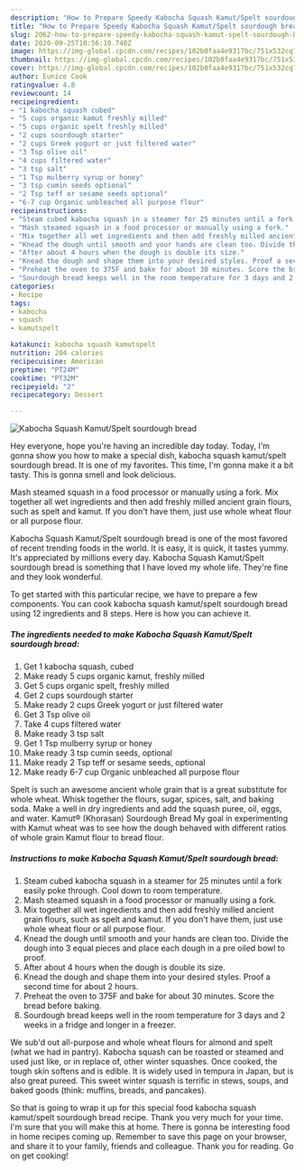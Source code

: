 ```yaml
---
description: "How to Prepare Speedy Kabocha Squash Kamut/Spelt sourdough bread"
title: "How to Prepare Speedy Kabocha Squash Kamut/Spelt sourdough bread"
slug: 2062-how-to-prepare-speedy-kabocha-squash-kamut-spelt-sourdough-bread
date: 2020-09-25T10:56:10.740Z
image: https://img-global.cpcdn.com/recipes/102b0faa4e9317bc/751x532cq70/kabocha-squash-kamutspelt-sourdough-bread-recipe-main-photo.jpg
thumbnail: https://img-global.cpcdn.com/recipes/102b0faa4e9317bc/751x532cq70/kabocha-squash-kamutspelt-sourdough-bread-recipe-main-photo.jpg
cover: https://img-global.cpcdn.com/recipes/102b0faa4e9317bc/751x532cq70/kabocha-squash-kamutspelt-sourdough-bread-recipe-main-photo.jpg
author: Eunice Cook
ratingvalue: 4.8
reviewcount: 14
recipeingredient:
- "1 kabocha squash cubed"
- "5 cups organic kamut freshly milled"
- "5 cups organic spelt freshly milled"
- "2 cups sourdough starter"
- "2 cups Greek yogurt or just filtered water"
- "3 Tsp olive oil"
- "4 cups filtered water"
- "3 tsp salt"
- "1 Tsp mulberry syrup or honey"
- "3 tsp cumin seeds optional"
- "2 Tsp teff or sesame seeds optional"
- "6-7 cup Organic unbleached all purpose flour"
recipeinstructions:
- "Steam cubed kabocha squash in a steamer for 25 minutes until a fork easily poke through. Cool down to room temperature."
- "Mash steamed squash in a food processor or manually using a fork."
- "Mix together all wet ingredients and then add freshly milled ancient grain flours, such as spelt and kamut. If you don&#39;t have them, just use whole wheat flour or all purpose flour."
- "Knead the dough until smooth and your hands are clean too. Divide the dough into 3 equal pieces and place each dough in a pre oiled bowl to proof."
- "After about 4 hours when the dough is double its size."
- "Knead the dough and shape them into your desired styles. Proof a second time for about 2 hours."
- "Preheat the oven to 375F and bake for about 30 minutes. Score the bread before baking."
- "Sourdough bread keeps well in the room temperature for 3 days and 2 weeks in a fridge and longer in a freezer."
categories:
- Recipe
tags:
- kabocha
- squash
- kamutspelt

katakunci: kabocha squash kamutspelt 
nutrition: 204 calories
recipecuisine: American
preptime: "PT24M"
cooktime: "PT32M"
recipeyield: "2"
recipecategory: Dessert

---
```



![Kabocha Squash Kamut/Spelt sourdough bread](https://img-global.cpcdn.com/recipes/102b0faa4e9317bc/751x532cq70/kabocha-squash-kamutspelt-sourdough-bread-recipe-main-photo.jpg)

Hey everyone, hope you're having an incredible day today. Today, I'm gonna show you how to make a special dish, kabocha squash kamut/spelt sourdough bread. It is one of my favorites. This time, I'm gonna make it a bit tasty. This is gonna smell and look delicious.

Mash steamed squash in a food processor or manually using a fork. Mix together all wet ingredients and then add freshly milled ancient grain flours, such as spelt and kamut. If you don&#39;t have them, just use whole wheat flour or all purpose flour.

Kabocha Squash Kamut/Spelt sourdough bread is one of the most favored of recent trending foods in the world. It is easy, it is quick, it tastes yummy. It's appreciated by millions every day. Kabocha Squash Kamut/Spelt sourdough bread is something that I have loved my whole life. They're fine and they look wonderful.


To get started with this particular recipe, we have to prepare a few components. You can cook kabocha squash kamut/spelt sourdough bread using 12 ingredients and 8 steps. Here is how you can achieve it.

<!--inarticleads1-->

##### The ingredients needed to make Kabocha Squash Kamut/Spelt sourdough bread:

1. Get 1 kabocha squash, cubed
1. Make ready 5 cups organic kamut, freshly milled
1. Get 5 cups organic spelt, freshly milled
1. Get 2 cups sourdough starter
1. Make ready 2 cups Greek yogurt or just filtered water
1. Get 3 Tsp olive oil
1. Take 4 cups filtered water
1. Make ready 3 tsp salt
1. Get 1 Tsp mulberry syrup or honey
1. Make ready 3 tsp cumin seeds, optional
1. Make ready 2 Tsp teff or sesame seeds, optional
1. Make ready 6-7 cup Organic unbleached all purpose flour


Spelt is such an awesome ancient whole grain that is a great substitute for whole wheat. Whisk together the flours, sugar, spices, salt, and baking soda. Make a well in dry ingredients and add the squash puree, oil, eggs, and water. Kamut® (Khorasan) Sourdough Bread My goal in experimenting with Kamut wheat was to see how the dough behaved with different ratios of whole grain Kamut flour to bread flour. 

<!--inarticleads2-->

##### Instructions to make Kabocha Squash Kamut/Spelt sourdough bread:

1. Steam cubed kabocha squash in a steamer for 25 minutes until a fork easily poke through. Cool down to room temperature.
1. Mash steamed squash in a food processor or manually using a fork.
1. Mix together all wet ingredients and then add freshly milled ancient grain flours, such as spelt and kamut. If you don&#39;t have them, just use whole wheat flour or all purpose flour.
1. Knead the dough until smooth and your hands are clean too. Divide the dough into 3 equal pieces and place each dough in a pre oiled bowl to proof.
1. After about 4 hours when the dough is double its size.
1. Knead the dough and shape them into your desired styles. Proof a second time for about 2 hours.
1. Preheat the oven to 375F and bake for about 30 minutes. Score the bread before baking.
1. Sourdough bread keeps well in the room temperature for 3 days and 2 weeks in a fridge and longer in a freezer.


We sub&#39;d out all-purpose and whole wheat flours for almond and spelt (what we had in pantry). Kabocha squash can be roasted or steamed and used just like, or in replace of, other winter squashes. Once cooked, the tough skin softens and is edible. It is widely used in tempura in Japan, but is also great pureed. This sweet winter squash is terrific in stews, soups, and baked goods (think: muffins, breads, and pancakes). 

So that is going to wrap it up for this special food kabocha squash kamut/spelt sourdough bread recipe. Thank you very much for your time. I'm sure that you will make this at home. There is gonna be interesting food in home recipes coming up. Remember to save this page on your browser, and share it to your family, friends and colleague. Thank you for reading. Go on get cooking!
